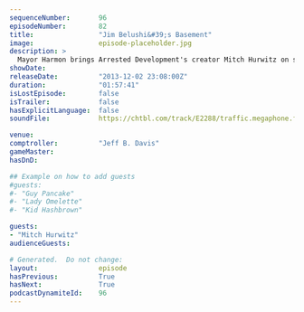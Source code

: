 ```yaml
---
sequenceNumber:       96
episodeNumber:        82
title:                "Jim Belushi&#39;s Basement"
image:                episode-placeholder.jpg
description: >
  Mayor Harmon brings Arrested Development's creator Mitch Hurwitz on stage to talk shop about TV. Later Kumail returns and the whole thing ends with an epic D&D session. Quit reading already and press play!
showDate:             
releaseDate:          "2013-12-02 23:08:00Z"
duration:             "01:57:41"
isLostEpisode:        false
isTrailer:            false
hasExplicitLanguage:  false
soundFile:            https://chtbl.com/track/E2288/traffic.megaphone.fm/STA5496750200.mp3?updated=1555715359

venue:                
comptroller:          "Jeff B. Davis"
gameMaster:           
hasDnD:               

## Example on how to add guests
#guests:
#- "Guy Pancake"
#- "Lady Omelette"
#- "Kid Hashbrown"

guests:
- "Mitch Hurwitz"
audienceGuests:

# Generated.  Do not change:
layout:               episode
hasPrevious:          True
hasNext:              True
podcastDynamiteId:    96
---
```

